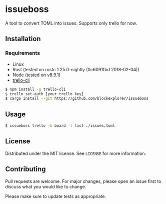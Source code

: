 # issueboss

A tool to convert TOML into issues. Supports only trello for now.

## Installation

### Requirements

* Linux
* Rust (tested on rustc 1.25.0-nightly (0c6091fbd 2018-02-04))
* Node (tested on v8.9.1)
* [trello-cli](https://github.com/mheap/trello-cli)

```bash
$ npm install -g trello-cli
$ trello set-auth [your trello key]
$ cargo install --git https://github.com/blockexplorer/issueboss
```

## Usage

```bash
$ issueboss trello -b board -l list ./issues.toml
```

## License

Distributed under the MIT license. See `LICENSE` for more information.

## Contributing

Pull requests are welcome. For major changes, please open an issue first to discuss what you would like to change.

Please make sure to update tests as appropriate.
